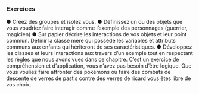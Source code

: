 ### Exercices
● Créez des groupes et isolez vous.
● Définissez un ou des objets que vous voudriez faire interagir comme l’exemple des
personnages (guerrier, magicien)
● Sur papier décrire les interactions de vos objets et leur point commun. Définir la classe mère
qui possède les variables et attributs communs aux enfants qui hériteront de ses
caractéristiques.
● Développez les classes et leurs interactions aux travers d’un exemple tout en respectant les
règles que nous avons vues dans ce chapitre.
C’est un exercice de compréhension et d’application, vous n’avez pas besoin d’être logique. Que vous
vouliez faire affronter des pokémons ou faire des combats de descente de verres de pastis contre des
verres de ricard vous êtes libre de vos choix.

